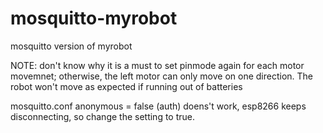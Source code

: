 # mosquitto-myrobot
mosquitto version of myrobot

NOTE:
don't know why it is a must to set pinmode again for each motor movemnet; otherwise, the left motor can only move on one direction.
The robot won't move as expected if running out of batteries

mosquitto.conf anonymous = false (auth) doens't work, esp8266 keeps disconnecting, so change the setting to true. 
